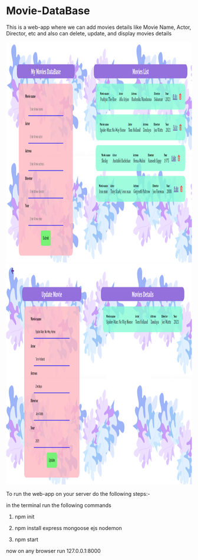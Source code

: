 # Movie-DataBase
This is a web-app where we can add movies details like Movie Name, Actor, Director, etc and also can delete, update, and display movies details


<img src="moviedatabase.png" alt="alt text" width="1050" height="600">
<img src="moviedb2.png" alt="alt text" width="1050" height="600">


To run the web-app on your server do the following steps:-

in the terminal run the following commands

1) npm init

2) npm install express mongoose ejs nodemon

3) npm start

now on any browser run 127.0.0.1:8000


